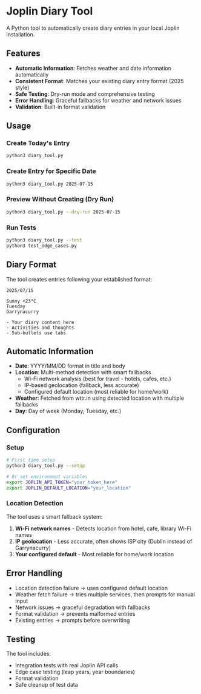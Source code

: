 # Joplin Diary Tool

A Python tool to automatically create diary entries in your local Joplin installation.

## Features

- **Automatic Information**: Fetches weather and date information automatically
- **Consistent Format**: Matches your existing diary entry format (2025 style)
- **Safe Testing**: Dry-run mode and comprehensive testing
- **Error Handling**: Graceful fallbacks for weather and network issues
- **Validation**: Built-in format validation

## Usage

### Create Today's Entry
```bash
python3 diary_tool.py
```

### Create Entry for Specific Date
```bash
python3 diary_tool.py 2025-07-15
```

### Preview Without Creating (Dry Run)
```bash
python3 diary_tool.py --dry-run 2025-07-15
```

### Run Tests
```bash
python3 diary_tool.py --test
python3 test_edge_cases.py
```

## Diary Format

The tool creates entries following your established format:

```
2025/07/15

Sunny +23°C
Tuesday
Garrynacurry

- Your diary content here
- Activities and thoughts
- Sub-bullets use tabs
```

## Automatic Information

- **Date**: YYYY/MM/DD format in title and body
- **Location**: Multi-method detection with smart fallbacks
  - Wi-Fi network analysis (best for travel - hotels, cafes, etc.)
  - IP-based geolocation (fallback, less accurate) 
  - Configured default location (most reliable for home/work)
- **Weather**: Fetched from wttr.in using detected location with multiple fallbacks
- **Day**: Day of week (Monday, Tuesday, etc.)

## Configuration

### Setup
```bash
# First time setup
python3 diary_tool.py --setup

# Or set environment variables
export JOPLIN_API_TOKEN="your_token_here"
export JOPLIN_DEFAULT_LOCATION="your_location"
```

### Location Detection
The tool uses a smart fallback system:
1. **Wi-Fi network names** - Detects location from hotel, cafe, library Wi-Fi names
2. **IP geolocation** - Less accurate, often shows ISP city (Dublin instead of Garrynacurry)
3. **Your configured default** - Most reliable for home/work location

## Error Handling

- Location detection failure → uses configured default location
- Weather fetch failure → tries multiple services, then prompts for manual input
- Network issues → graceful degradation with fallbacks
- Format validation → prevents malformed entries
- Existing entries → prompts before overwriting

## Testing

The tool includes:
- Integration tests with real Joplin API calls
- Edge case testing (leap years, year boundaries)
- Format validation
- Safe cleanup of test data